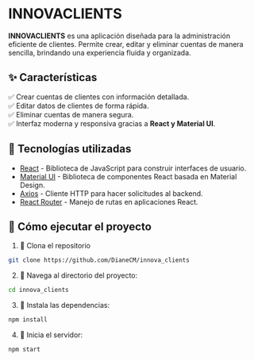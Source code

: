 # INNOVACLIENTS
**INNOVACLIENTS** es una aplicación diseñada para la administración eficiente de clientes. Permite crear, editar y eliminar cuentas de manera sencilla, brindando una experiencia fluida y organizada.

## ✨ Características  
✅ Crear cuentas de clientes con información detallada.  
✅ Editar datos de clientes de forma rápida.  
✅ Eliminar cuentas de manera segura.  
✅ Interfaz moderna y responsiva gracias a **React y Material UI**.  

## 🚀 Tecnologías utilizadas  
- [React](https://reactjs.org/) - Biblioteca de JavaScript para construir interfaces de usuario.  
- [Material UI](https://mui.com/) - Biblioteca de componentes React basada en Material Design.  
- [Axios](https://axios-http.com/) - Cliente HTTP para hacer solicitudes al backend.  
- [React Router](https://reactrouter.com/) - Manejo de rutas en aplicaciones React.

## 📌 Cómo ejecutar el proyecto 

1. 🔹 Clona el repositorio 
```bash
git clone https://github.com/DianeCM/innova_clients
```
2. 🔹 Navega al directorio del proyecto:
```bash
cd innova_clients
```
3. 🔹 Instala las dependencias:
```bash
npm install
```
4. 🔹 Inicia el servidor:
```bash
npm start
```
